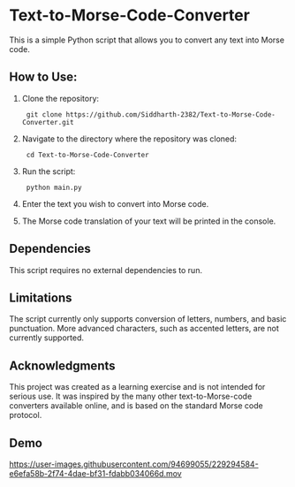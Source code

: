 # Text-to-Morse-Code-Converter
This is a simple Python script that allows you to convert any text into Morse code.

## How to Use:
1. Clone the repository: 

        git clone https://github.com/Siddharth-2382/Text-to-Morse-Code-Converter.git
2. Navigate to the directory where the repository was cloned: 
        
        cd Text-to-Morse-Code-Converter
3. Run the script:

        python main.py
4. Enter the text you wish to convert into Morse code.
5. The Morse code translation of your text will be printed in the console.

## Dependencies
This script requires no external dependencies to run.

## Limitations
The script currently only supports conversion of letters, numbers, and basic punctuation. More advanced characters, such as accented letters, are not currently supported.

## Acknowledgments
This project was created as a learning exercise and is not intended for serious use. It was inspired by the many other text-to-Morse-code converters available online, and is based on the standard Morse code protocol.

## Demo

https://user-images.githubusercontent.com/94699055/229294584-e6efa58b-2f74-4dae-bf31-fdabb034066d.mov


